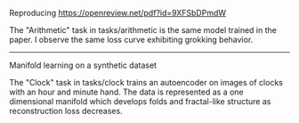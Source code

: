 Reproducing https://openreview.net/pdf?id=9XFSbDPmdW

The "Arithmetic" task in tasks/arithmetic is the same model trained in the paper. I observe the same loss curve exhibiting grokking behavior.

---

Manifold learning on a synthetic dataset

The "Clock" task in tasks/clock trains an autoencoder on images of clocks with an hour and minute hand. The data is represented as a one dimensional manifold which develops folds and fractal-like structure as reconstruction loss decreases.

